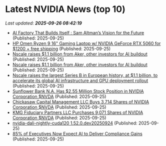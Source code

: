 # Latest NVIDIA News (top 10)
_Last updated: **2025-09-26 08:42:19**_

- [AI Factory That Builds Itself : Sam Altman’s Vision for the Future](https://www.geeky-gadgets.com/sam-altman-self-building-ai-factory-concept/) (Published: 2025-09-25)
- [HP Omen Ryzen 9 16" Gaming Laptop w/ NVIDIA GeForce RTX 5060 for $1200 + free shipping](https://www.dealnews.com/HP-Omen-Ryzen-9-16-Gaming-Laptop-w-NVIDIA-Ge-Force-RTX-5060-for-1200-free-shipping/21770800.html) (Published: 2025-09-25)
- [Nscale raises $1.1 billion from Aker, other investors for AI buildout](https://economictimes.indiatimes.com/tech/funding/nscale-raises-1-1-billion-from-aker-other-investors-for-ai-buildout/articleshow/124110574.cms) (Published: 2025-09-25)
- [Nscale raises $1.1 billion from Aker, other investors for AI buildout](https://finance.yahoo.com/news/nscale-raises-1-1-billion-082633339.html) (Published: 2025-09-25)
- [Nscale raises the largest Series B in European history, at $1.1 billion, to accelerate its global AI infrastructure and GPU deployment rollout](https://www.globenewswire.com/news-release/2025/09/25/3156030/0/en/Nscale-raises-the-largest-Series-B-in-European-history-at-1-1-billion-to-accelerate-its-global-AI-infrastructure-and-GPU-deployment-rollout.html) (Published: 2025-09-25)
- [Sunflower Bank N.A. Has $2.55 Million Stock Position in NVIDIA Corporation $NVDA](https://www.etfdailynews.com/2025/09/25/sunflower-bank-n-a-has-2-55-million-stock-position-in-nvidia-corporation-nvda/) (Published: 2025-09-25)
- [Chickasaw Capital Management LLC Buys 3,714 Shares of NVIDIA Corporation $NVDA](https://www.etfdailynews.com/2025/09/25/chickasaw-capital-management-llc-buys-3714-shares-of-nvidia-corporation-nvda/) (Published: 2025-09-25)
- [KMG Fiduciary Partners LLC Purchases 9,071 Shares of NVIDIA Corporation $NVDA](https://www.etfdailynews.com/2025/09/25/kmg-fiduciary-partners-llc-purchases-9071-shares-of-nvidia-corporation-nvda/) (Published: 2025-09-25)
- [nvidia-dali-nightly-cuda120 1.52.0.dev20250924](https://pypi.org/project/nvidia-dali-nightly-cuda120/1.52.0.dev20250924/) (Published: 2025-09-25)
- [85% of Executives Now Expect AI to Deliver Compliance Gains](http://www.pymnts.com/artificial-intelligence-2/2025/85-of-executives-now-expect-ai-to-deliver-compliance-gains/) (Published: 2025-09-25)
